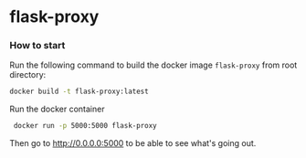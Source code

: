 # flask-proxy

### How to start

Run the following command to build the docker image `flask-proxy` from root directory:
```sh
docker build -t flask-proxy:latest
```

Run the docker container
```sh
 docker run -p 5000:5000 flask-proxy 
```

Then go to http://0.0.0.0:5000 to be able to see what's going out.

